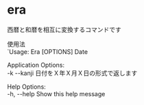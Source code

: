 # era
西暦と和暦を相互に変換するコマンドです  

使用法  
`Usage:
  Era [OPTIONS] Date

Application Options:  
  -k --kanji 日付をＸ年Ｘ月Ｘ日の形式で返します

Help Options:  
  -h, --help  Show this help message
